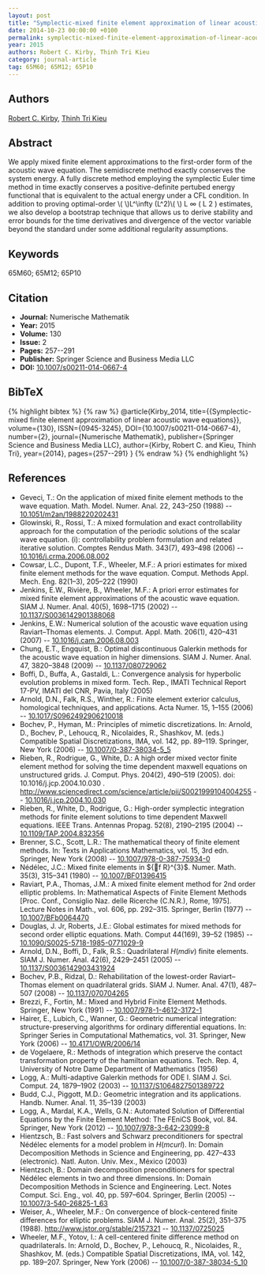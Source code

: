 ```yaml
---
layout: post
title: "Symplectic-mixed finite element approximation of linear acoustic wave equations"
date: 2014-10-23 00:00:00 +0100
permalink: symplectic-mixed-finite-element-approximation-of-linear-acoustic-wave-equations
year: 2015
authors: Robert C. Kirby, Thinh Tri Kieu
category: journal-article
tag: 65M60; 65M12; 65P10
---
```

 
## Authors
[Robert C. Kirby](authors/robert-c-kirby), [Thinh Tri Kieu](authors/thinh-tri-kieu)
 
## Abstract
We apply mixed finite element approximations to the first-order form of the acoustic wave equation. The semidiscrete method exactly conserves the system energy. A fully discrete method employing the symplectic Euler time method in time exactly conserves a positive-definite pertubed energy functional that is equivalent to the actual energy under a CFL condition. In addition to proving optimal-order \\(  \\)L^\\infty (L^2)\\(  \\) L ∞ ( L 2 ) estimates, we also develop a bootstrap technique that allows us to derive stability and error bounds for the time derivatives and divergence of the vector variable beyond the standard under some additional regularity assumptions.
 
## Keywords
65M60; 65M12; 65P10
 
## Citation
- **Journal:** Numerische Mathematik
- **Year:** 2015
- **Volume:** 130
- **Issue:** 2
- **Pages:** 257--291
- **Publisher:** Springer Science and Business Media LLC
- **DOI:** [10.1007/s00211-014-0667-4](https://doi.org/10.1007/s00211-014-0667-4)
 
## BibTeX
{% highlight bibtex %}
{% raw %}
@article{Kirby_2014,
  title={{Symplectic-mixed finite element approximation of linear acoustic wave equations}},
  volume={130},
  ISSN={0945-3245},
  DOI={10.1007/s00211-014-0667-4},
  number={2},
  journal={Numerische Mathematik},
  publisher={Springer Science and Business Media LLC},
  author={Kirby, Robert C. and Kieu, Thinh Tri},
  year={2014},
  pages={257--291}
}
{% endraw %}
{% endhighlight %}
 
## References
- Geveci, T.: On the application of mixed finite element methods to the wave equation. Math. Model. Numer. Anal. 22, 243–250 (1988) -- [10.1051/m2an/1988220202431](https://doi.org/10.1051/m2an/1988220202431)
- Glowinski, R., Rossi, T.: A mixed formulation and exact controllability approach for the computation of the periodic solutions of the scalar wave equation. (i): controllability problem formulation and related iterative solution. Comptes Rendus Math. 343(7), 493–498 (2006) -- [10.1016/j.crma.2006.08.002](https://doi.org/10.1016/j.crma.2006.08.002)
- Cowsar, L.C., Dupont, T.F., Wheeler, M.F.: A priori estimates for mixed finite element methods for the wave equation. Comput. Methods Appl. Mech. Eng. 82(1–3), 205–222 (1990)
- Jenkins, E.W., Rivière, B., Wheeler, M.F.: A priori error estimates for mixed finite element approximations of the acoustic wave equation. SIAM J. Numer. Anal. 40(5), 1698–1715 (2002) -- [10.1137/S0036142901388068](https://doi.org/10.1137/S0036142901388068)
- Jenkins, E.W.: Numerical solution of the acoustic wave equation using Raviart–Thomas elements. J. Comput. Appl. Math. 206(1), 420–431 (2007) -- [10.1016/j.cam.2006.08.003](https://doi.org/10.1016/j.cam.2006.08.003)
- Chung, E.T., Engquist, B.: Optimal discontinuous Galerkin methods for the acoustic wave equation in higher dimensions. SIAM J. Numer. Anal. 47, 3820–3848 (2009) -- [10.1137/080729062](https://doi.org/10.1137/080729062)
- Boffi, D., Buffa, A., Gastaldi, L.: Convergence analysis for hyperbolic evolution problems in mixed form. Tech. Rep., IMATI Technical Report 17-PV, IMATI del CNR, Pavia, Italy (2005)
- Arnold, D.N., Falk, R.S., Winther, R.: Finite element exterior calculus, homological techniques, and applications. Acta Numer. 15, 1–155 (2006) -- [10.1017/S0962492906210018](https://doi.org/10.1017/S0962492906210018)
- Bochev, P., Hyman, M.: Principles of mimetic discretizations. In: Arnold, D., Bochev, P., Lehoucq, R., Nicolaides, R., Shashkov, M. (eds.) Compatible Spatial Discretizations, IMA, vol. 142, pp. 89–119. Springer, New York (2006) -- [10.1007/0-387-38034-5_5](https://doi.org/10.1007/0-387-38034-5_5)
- Rieben, R., Rodrigue, G., White, D.: A high order mixed vector finite element method for solving the time dependent maxwell equations on unstructured grids. J. Comput. Phys. 204(2), 490–519 (2005). doi: 10.1016/j.jcp.2004.10.030 . http://www.sciencedirect.com/science/article/pii/S0021999104004255 -- [10.1016/j.jcp.2004.10.030](https://doi.org/10.1016/j.jcp.2004.10.030)
- Rieben, R., White, D., Rodrigue, G.: High-order symplectic integration methods for finite element solutions to time dependent Maxwell equations. IEEE Trans. Antennas Propag. 52(8), 2190–2195 (2004) -- [10.1109/TAP.2004.832356](https://doi.org/10.1109/TAP.2004.832356)
- Brenner, S.C., Scott, L.R.: The mathematical theory of finite element methods. In: Texts in Applications Mathematics, vol. 15, 3rd edn. Springer, New York (2008) -- [10.1007/978-0-387-75934-0](https://doi.org/10.1007/978-0-387-75934-0)
- Nédélec, J.C.: Mixed finite elements in ${f R}^{3}$. Numer. Math. 35(3), 315–341 (1980) -- [10.1007/BF01396415](https://doi.org/10.1007/BF01396415)
- Raviart, P.A., Thomas, J.M.: A mixed finite element method for 2nd order elliptic problems. In: Mathematical Aspects of Finite Element Methods [Proc. Conf., Consiglio Naz. delle Ricerche (C.N.R.), Rome, 1975]. Lecture Notes in Math., vol. 606, pp. 292–315. Springer, Berlin (1977) -- [10.1007/BFb0064470](https://doi.org/10.1007/BFb0064470)
- Douglas, J. Jr, Roberts, J.E.: Global estimates for mixed methods for second order elliptic equations. Math. Comput 44(169), 39–52 (1985) -- [10.1090/S0025-5718-1985-0771029-9](https://doi.org/10.1090/S0025-5718-1985-0771029-9)
- Arnold, D.N., Boffi, D., Falk, R.S.: Quadrilateral $H({m div})$ finite elements. SIAM J. Numer. Anal. 42(6), 2429–2451 (2005) -- [10.1137/S0036142903431924](https://doi.org/10.1137/S0036142903431924)
- Bochev, P.B., Ridzal, D.: Rehabilitation of the lowest-order Raviart–Thomas element on quadrilateral grids. SIAM J. Numer. Anal. 47(1), 487–507 (2008) -- [10.1137/070704265](https://doi.org/10.1137/070704265)
- Brezzi, F., Fortin, M.: Mixed and Hybrid Finite Element Methods. Springer, New York (1991) -- [10.1007/978-1-4612-3172-1](https://doi.org/10.1007/978-1-4612-3172-1)
- Hairer, E., Lubich, C., Wanner, G.: Geometric numerical integration: structure-preserving algorithms for ordinary differential equations. In: Springer Series in Computational Mathematics, vol. 31. Springer, New York (2006) -- [10.4171/OWR/2006/14](https://doi.org/10.4171/OWR/2006/14)
- de Vogelaere, R.: Methods of integration which preserve the contact transformation property of the hamiltonian equations. Tech. Rep. 4, University of Notre Dame Department of Mathematics (1956)
- Logg, A.: Multi-adaptive Galerkin methods for ODE I. SIAM J. Sci. Comput. 24, 1879–1902 (2003) -- [10.1137/S1064827501389722](https://doi.org/10.1137/S1064827501389722)
- Budd, C.J., Piggott, M.D.: Geometric integration and its applications. Handb. Numer. Anal. 11, 35–139 (2003)
- Logg, A., Mardal, K.A., Wells, G.N.: Automated Solution of Differential Equations by the Finite Element Method: The FEniCS Book, vol. 84. Springer, New York (2012) -- [10.1007/978-3-642-23099-8](https://doi.org/10.1007/978-3-642-23099-8)
- Hientzsch, B.: Fast solvers and Schwarz preconditioners for spectral Nédélec elements for a model problem in $H({m curl})$. In: Domain Decomposition Methods in Science and Engineering, pp. 427–433 (electronic). Natl. Auton. Univ. Mex., México (2003)
- Hientzsch, B.: Domain decomposition preconditioners for spectral Nédélec elements in two and three dimensions. In: Domain Decomposition Methods in Science and Engineering. Lect. Notes Comput. Sci. Eng., vol. 40, pp. 597–604. Springer, Berlin (2005) -- [10.1007/3-540-26825-1_63](https://doi.org/10.1007/3-540-26825-1_63)
- Weiser, A., Wheeler, M.F.: On convergence of block-centered finite differences for elliptic problems. SIAM J. Numer. Anal. 25(2), 351–375 (1988). http://www.jstor.org/stable/2157321 -- [10.1137/0725025](https://doi.org/10.1137/0725025)
- Wheeler, M.F., Yotov, I.: A cell-centered finite difference method on quadrilaterals. In: Arnold, D., Bochev, P., Lehoucq, R., Nicolaides, R., Shashkov, M. (eds.) Compatible Spatial Discretizations, IMA, vol. 142, pp. 189–207. Springer, New York (2006) -- [10.1007/0-387-38034-5_10](https://doi.org/10.1007/0-387-38034-5_10)

